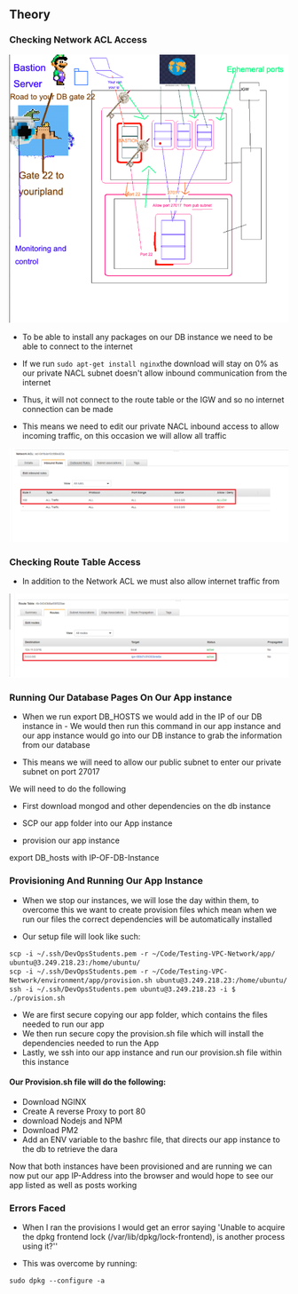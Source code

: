 
## Theory


### Checking Network ACL Access

![](/images/Bastion-Server.png)

- To be able to install any packages on our DB instance we need to be able to connect to the internet

- If we run ``` sudo apt-get install nginx ```the download will stay on 0% as our private NACL subnet doesn't allow inbound communication from the internet

- Thus, it will not connect to the route table or the IGW and so no internet connection can be made

- This means we need to edit our private NACL inbound access to allow incoming traffic, on this occasion we will allow all traffic

![](/images/Network-ACL-Allow-ALL.png)


### Checking Route Table Access

- In addition to the Network ACL we must also allow internet traffic from

![](/images/Private-Route-Table.png)




### Running Our Database Pages On Our App instance

- When we run export DB_HOSTS we would add in the IP of our DB instance in - We would then run this command in our app instance and our app instance would go into our DB instance to grab the information from our database

- This means we will need to allow our public subnet to enter our private subnet on port 27017

We will need to do the following

- First download mongod and other dependencies on the db instance

- SCP our app folder into our App instance

- provision our app instance

export DB_hosts with IP-OF-DB-Instance


### Provisioning And Running Our App Instance

- When we stop our instances, we will lose the day within them, to overcome this we want to create provision files which mean when we run our files the correct dependencies will be automatically installed

- Our setup file will look like such:

```
scp -i ~/.ssh/DevOpsStudents.pem -r ~/Code/Testing-VPC-Network/app/ ubuntu@3.249.218.23:/home/ubuntu/
scp -i ~/.ssh/DevOpsStudents.pem -r ~/Code/Testing-VPC-Network/environment/app/provision.sh ubuntu@3.249.218.23:/home/ubuntu/
ssh -i ~/.ssh/DevOpsStudents.pem ubuntu@3.249.218.23 -i $ ./provision.sh

```

- We are first secure copying our app folder, which contains the files needed to run our app
- We then run secure copy the provision.sh file which will install the dependencies needed to run the App
- Lastly, we ssh into our app instance and run our provision.sh file within this instance

#### Our Provision.sh file will do the following:
- Download NGINX
- Create A reverse Proxy to port 80
- download Nodejs and NPM
- Download PM2
- Add an ENV variable to the bashrc file, that directs our app instance to the db to retrieve the dara


Now that both instances have been provisioned and are running we can now put our app IP-Address into the browser and would hope to see our app listed as well as posts working



### Errors Faced

- When I ran the provisions I would get an error saying
'Unable to acquire the dpkg frontend lock (/var/lib/dpkg/lock-frontend), is another process using it?''

- This was overcome by running:
```
sudo dpkg --configure -a
```
